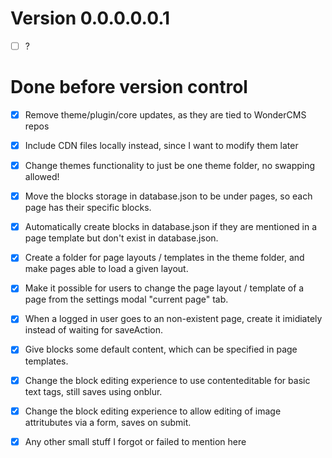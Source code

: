 # Version 0.0.0.0.0.1
- [ ] ?

# Done before version control
- [x] Remove theme/plugin/core updates, as they are tied to WonderCMS repos
- [x] Include CDN files locally instead, since I want to modify them later
- [x] Change themes functionality to just be one theme folder, no swapping allowed!
- [x] Move the blocks storage in database.json to be under pages, so each page has their specific blocks.
- [x] Automatically create blocks in database.json if they are mentioned in a page template but don't exist in database.json.
- [x] Create a folder for page layouts / templates in the theme folder, and make pages able to load a given layout.
- [x] Make it possible for users to change the page layout / template of a page from the settings modal "current page" tab.
- [x] When a logged in user goes to an non-existent page, create it imidiately instead of waiting for saveAction.
- [x] Give blocks some default content, which can be specified in page templates.
- [x] Change the block editing experience to use contenteditable for basic text tags, still saves using onblur.
- [x] Change the block editing experience to allow editing of image attritubutes via a form, saves on submit.

- [x] Any other small stuff I forgot or failed to mention here
